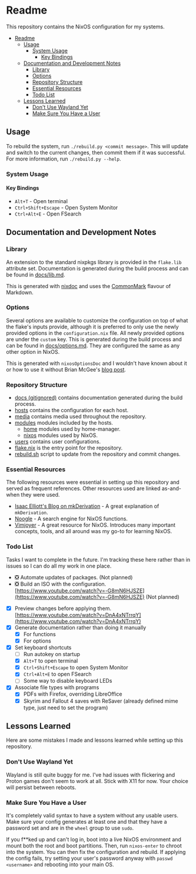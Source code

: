 # Readme

This repository contains the NixOS configuration for my systems.

- [Readme](#readme)
  - [Usage](#usage)
    - [System Usage](#system-usage)
      - [Key Bindings](#key-bindings)
  - [Documentation and Development Notes](#documentation-and-development-notes)
    - [Library](#library)
    - [Options](#options)
    - [Repository Structure](#repository-structure)
    - [Essential Resources](#essential-resources)
    - [Todo List](#todo-list)
  - [Lessons Learned](#lessons-learned)
    - [Don't Use Wayland Yet](#dont-use-wayland-yet)
    - [Make Sure You Have a User](#make-sure-you-have-a-user)

## Usage

To rebuild the system, run `./rebuild.py <commit message>`.
This will update and switch to the current changes, then commit them if it was successful.
For more information, run `./rebuild.py --help`.

### System Usage

#### Key Bindings

- `Alt+T` - Open terminal
- `Ctrl+Shift+Escape` - Open System Monitor
- `Ctrl+Alt+E` - Open FSearch

## Documentation and Development Notes

### Library

An extension to the standard nixpkgs library is provided in the `flake.lib` attribute set. Documentation is generated
during the build process and can be found in [docs/lib.md](docs/lib.md).

This is generated with [nixdoc](https://github.com/nix-community/nixdoc) and uses the [CommonMark](https://commonmark.org/)
flavour of Markdown.

### Options

Several options are available to customize the configuration on top of what the flake's inputs provide, although
it is preferred to only use the newly provided options in the `configuration.nix` file. All newly provided options
are under the `custom` key. This is generated during the build process and can be found in [docs/options.md](docs/options.md).
They are configured the same as any other option in NixOS.

This is generated with `nixosOptionsDoc` and I wouldn't have known about it or how to use it without Brian McGee's
[blog post](https://bmcgee.ie/posts/2023/03/til-how-to-generate-nixos-module-docs/).

### Repository Structure

- [docs (gitignored)](docs/) contains documentation generated during the build process.
- [hosts](hosts/) contains the configuration for each host.
- [media](media/) contains media used throughout the repository.
- [modules](modules/) modules included by the hosts.
  - [home](modules/home/) modules used by home-manager.
  - [nixos](modules/nixos/) modules used by NixOS.
- [users](users/) contains user configurations.
- [flake.nix](flake.nix) is the entry point for the repository.
- [rebuild.sh](rebuild.sh) script to update from the repository and commit changes.

### Essential Resources

The following resources were essential in setting up this repository and served as frequent references. Other resources
used are linked as-and-when they were used.

- [Isaac Elliott's Blog on mkDerivation](https://blog.ielliott.io/nix-docs/mkDerivation.html) - A great explanation of `mkDerivation`.
- [Noogle](https://noogle.dev/) - A search engine for NixOS functions.
- [Vimjoyer](https://www.youtube.com/@vimjoyer) - A great resource for NixOS. Introduces many important concepts, tools, and all around was my go-to for learning NixOS.

### Todo List

Tasks I want to complete in the future. I'm tracking these here rather than in issues so
I can do all my work in one place.

- ❎ Automate updates of packages. (Not planned)
- ❎ Build an ISO with the configuration. [https://www.youtube.com/watch?v=-G8mN6HJSZE](https://www.youtube.com/watch?v=-G8mN6HJSZE) (Not planned)
- [x] Preview changes before applying them. [https://www.youtube.com/watch?v=DnA4xNTrrqY](https://www.youtube.com/watch?v=DnA4xNTrrqY)
- [x] Generate documentation rather than doing it manually
  - [x] For functions
  - [x] For options
- [x] Set keyboard shortcuts
  - [ ] Run autokey on startup
  - [x] `Alt+T` to open terminal
  - [x] `Ctrl+Shift+Escape` to open System Monitor
  - [x] `Ctrl+Alt+E` to open FSearch
  - [ ] Some way to disable keyboard LEDs
- [x] Associate file types with programs
  - [x] PDFs with Firefox, overriding  LibreOffice
  - [x] Skyrim and Fallout 4 saves with ReSaver (already defined mime type, just need to set the program)

## Lessons Learned

Here are some mistakes I made and lessons learned while setting up this repository.

### Don't Use Wayland Yet

Wayland is still quite buggy for me. I've had issues with flickering and Proton games
don't seem to work at all. Stick with X11 for now. Your choice will persist between reboots.

### Make Sure You Have a User

It's completely valid syntax to have a system without any usable users. Make sure your config
generates at least one and that they have a password set and are in the `wheel` group to use
`sudo`.

If you f**ked up and can't log in, boot into a live NixOS environment and mount both the root
and boot partitions. Then, run `nixos-enter` to chroot into the system. You can then fix the
configuration and rebuild. If applying the config fails, try setting your user's password anyway
with `passwd <username>` and rebooting into your main OS.
